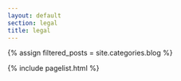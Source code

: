 ```yaml
---
layout: default
section: legal
title: legal
---
```


{% assign filtered_posts = site.categories.blog %}

{% include pagelist.html %}

